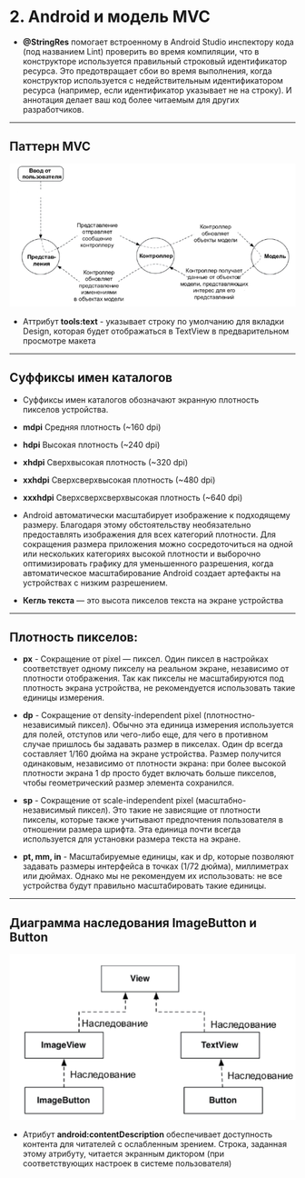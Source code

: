 # 2. Android и модель MVC

* **@StringRes** помогает встроенному в Android Studio инспектору кода (под названием Lint) проверить во время компиляции, что в конструкторе используется правильный строковый идентификатор ресурса. Это предотвращает сбои во время выполнения, когда конструктор используется с недействительным идентификатором ресурса (например, если идентификатор указывает не на строку). И аннотация делает ваш код более читаемым для других разработчиков.

---

## **Паттерн MVC**
![MVC Pattern](./res/mvc.png)

* Аттрибут **tools:text** - указывает строку по умолчанию для вкладки Design, которая будет отображаться в TextView в предварительном просмотре макета

---

## **Суффиксы имен каталогов**

* Суффиксы имен каталогов обозначают экранную плотность пикселов устройства.
* **mdpi** Средняя плотность (~160 dpi)
* **hdpi** Высокая плотность (~240 dpi)
* **xhdpi** Сверхвысокая плотность (~320 dpi)
* **xxhdpi** Сверхсверхвысокая плотность (~480 dpi) 
* **xxxhdpi** Сверхсверхсверхвысокая плотность (~640 dpi)

* Android автоматически масштабирует изображение к подходящему размеру. Благодаря этому обстоятельству необязательно предоставлять изображения для всех категорий плотности. Для сокращения размера приложения можно сосредоточиться на одной или нескольких категориях высокой плотности и выборочно оптимизировать графику для уменьшенного разрешения, когда автоматическое масштабирование Android создает артефакты на устройствах с низким разрешением.

* **Кегль текста** — это высота пикселов текста на экране устройства

---

##  **Плотность пикселов:**

* **px** - Сокращение от pixel — пиксел. Один пиксел в настройках соответствует одному пикселу на реальном экране, независимо от плотности отображения. Так как пикселы не масштабируются под плотность экрана устройства, не рекомендуется использовать такие единицы измерения.

* **dp** - Сокращение от density-independent pixel (плотностно- независимый пиксел). Обычно эта единица измерения используется для полей, отступов или чего-либо еще, для чего в противном случае пришлось бы задавать размер в пикселах. Один dp всегда составляет 1/160 дюйма на экране устройства. Размер получится одинаковым, независимо от плотности экрана: при более высокой плотности экрана 1 dp просто будет включать больше пикселов, чтобы геометрический размер элемента сохранился.

* **sp** - Сокращение от scale-independent pixel (масштабно- независимый пиксел). Это такие не зависящие от плотности пикселы, которые также учитывают предпочтения пользователя в отношении размера шрифта. Эта единица почти всегда используется для установки размера текста на экране.

* **pt, mm, in** - Масштабируемые единицы, как и dp, которые позволяют задавать размеры интерфейса в точках (1/72 дюйма), миллиметрах или дюймах. Однако мы не рекомендуем их использовать: не все устройства будут правильно масштабировать такие единицы.

---

## **Диаграмма наследования ImageButton и Button**

![ImageButton and Button inheritance](./res/button_inheritance.png)

* Атрибут **android:contentDescription** обеспечивает доступность контента для читателей с ослабленным зрением. Строка, заданная этому атрибуту,
читается экранным диктором (при соответствующих настроек в системе пользователя)